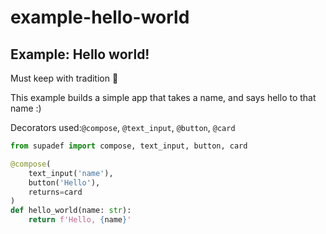 # example-hello-world
## Example: Hello world!
Must keep with tradition 🤪

This example builds a simple app that takes a name, and says hello to that name :)

Decorators used:```@compose```, ```@text_input```, ```@button```, ```@card```

```python
from supadef import compose, text_input, button, card

@compose(
    text_input('name'),
    button('Hello'),
    returns=card
)
def hello_world(name: str):
    return f'Hello, {name}'
```


